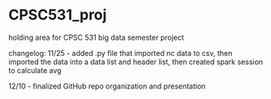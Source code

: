 # CPSC531_proj
holding area for CPSC 531 big data semester project

changelog:
11/25 - added .py file that imported nc data to csv, then imported the data into a data list and header list, then created spark session to calculate avg

12/10 - finalized GitHub repo organization and presentation
